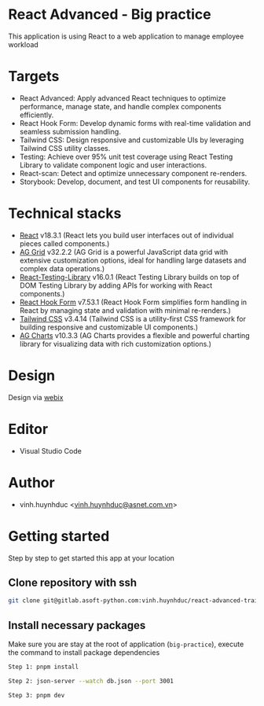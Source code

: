 # React Advanced - Big practice

This application is using React to a web application to manage employee workload

# Targets

- React Advanced: Apply advanced React techniques to optimize performance, manage state, and handle complex components efficiently.
- React Hook Form: Develop dynamic forms with real-time validation and seamless submission handling.
- Tailwind CSS: Design responsive and customizable UIs by leveraging Tailwind CSS utility classes.
- Testing: Achieve over 95% unit test coverage using React Testing Library to validate component logic and user interactions.
- React-scan: Detect and optimize unnecessary component re-renders.
- Storybook: Develop, document, and test UI components for reusability.

# Technical stacks

- [React](https://react.dev/) v18.3.1 (React lets you build user interfaces out of individual pieces called components.)
- [AG Grid](https://www.ag-grid.com/) v32.2.2 (AG Grid is a powerful JavaScript data grid with extensive customization options, ideal for handling large datasets and complex data operations.)
- [React-Testing-Library](https://testing-library.com/docs/react-testing-library/intro/) v16.0.1 (React Testing Library builds on top of DOM Testing Library by adding APIs for working with React components.)
- [React Hook Form](https://www.react-hook-form.com/) v7.53.1 (React Hook Form simplifies form handling in React by managing state and validation with minimal re-renders.)
- [Tailwind CSS](https://tailwindcss.com/) v3.4.14 (Tailwind CSS is a utility-first CSS framework for building responsive and customizable UI components.)
- [AG Charts](https://ag-grid.com/charts/) v10.3.3 (AG Charts provides a flexible and powerful charting library for visualizing data with rich customization options.)

# Design

Design via [webix](https://webix.com/demos/team-progress/#!/top/dashboard)

# Editor

- Visual Studio Code

# Author

- vinh.huynhduc <[vinh.huynhduc@asnet.com.vn](vinh.huynhduc@asnet.com.vn)>

# Getting started

Step by step to get started this app at your location

## Clone repository with ssh

```bash
git clone git@gitlab.asoft-python.com:vinh.huynhduc/react-advanced-training.git
```

## Install necessary packages

Make sure you are stay at the root of application (`big-practice`), execute the command
to install package dependencies

```bash
Step 1: pnpm install
```

```bash
Step 2: json-server --watch db.json --port 3001
```

```bash
Step 3: pnpm dev
```
